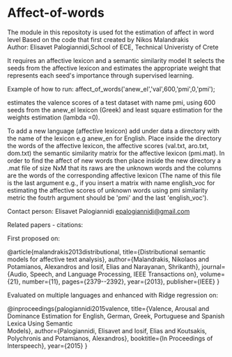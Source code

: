 # Affect-of-words
The module in this repositoty is used fot the estimation of affect in word level
Based on the code that first created by Nikos Malandrakis  
Author: Elisavet Palogiannidi,School of ECE, Technical Univeristy of Crete   

It requires an affective lexicon and a semantic similarity model 
It selects the seeds from the affective lexicon and estimates the 
appropriate weight that represents each seed's importance through
supervised learning.

Example of how to run:
affect_of_words('anew_el','val',600,'pmi',0,'pmi');

estimates the valence scores of a test dataset with name pmi, using 600 seeds from the anew_el lexicon (Greek) and least square estimation for the weights estimation (lambda =0).

To add a new language (affective lexicon) add under data a directory with the name of the lexicon e.g anew_en for English.
Place inside the directory the words of the affective lexicon, the affective scores (val.txt, aro.txt, dom.txt) the semantic similarity matrix for the affective lexicon (pmi.mat). In order to find the affect of new words then place inside the new directory a .mat file of size NxM that its raws are the unknown words and the columns are the words of the corresponding affective lexicon (The name of this file is the last argument e.g., if you insert a matrix with name english_voc for estimating the affective scores of unknown words using pmi similarity metric the foutrh argument should be 'pmi' and the last 'english_voc').


Contact person: Elisavet Palogiannidi epalogiannidi@gmail.com

Related papers - citations:

First proposed on:

@article{malandrakis2013distributional,
  title={Distributional semantic models for affective text analysis},
  author={Malandrakis, Nikolaos and Potamianos, Alexandros and Iosif, Elias and Narayanan, Shrikanth},
  journal={Audio, Speech, and Language Processing, IEEE Transactions on},
  volume={21},
  number={11},
  pages={2379--2392},
  year={2013},
  publisher={IEEE}
}

Evaluated on multiple languages and enhanced with Ridge regression on:

@inproceedings{palogiannidi2015valence,
  title={Valence, Arousal and Dominance Estimation for English, German, Greek, Portuguese and Spanish Lexica Using Semantic  
  Models},
  author={Palogiannidi, Elisavet and Iosif, Elias and Koutsakis, Polychronis and Potamianos, Alexandros},
  booktitle={In Proceedings of Interspeech},
  year={2015}
}

